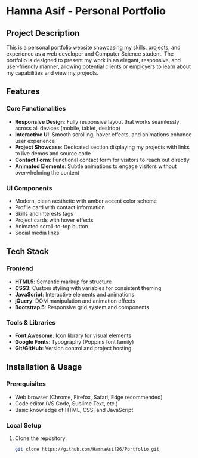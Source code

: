 # Hamna Asif - Personal Portfolio

## Project Description
This is a personal portfolio website showcasing my skills, projects, and experience as a web developer and Computer Science student. The portfolio is designed to present my work in an elegant, responsive, and user-friendly manner, allowing potential clients or employers to learn about my capabilities and view my projects.

## Features

### Core Functionalities
- **Responsive Design**: Fully responsive layout that works seamlessly across all devices (mobile, tablet, desktop)
- **Interactive UI**: Smooth scrolling, hover effects, and animations enhance user experience
- **Project Showcase**: Dedicated section displaying my projects with links to live demos and source code
- **Contact Form**: Functional contact form for visitors to reach out directly
- **Animated Elements**: Subtle animations to engage visitors without overwhelming the content

### UI Components
- Modern, clean aesthetic with amber accent color scheme
- Profile card with contact information
- Skills and interests tags
- Project cards with hover effects
- Animated scroll-to-top button
- Social media links

## Tech Stack

### Frontend
- **HTML5**: Semantic markup for structure
- **CSS3**: Custom styling with variables for consistent theming
- **JavaScript**: Interactive elements and animations
- **jQuery**: DOM manipulation and animation effects
- **Bootstrap 5**: Responsive grid system and components

### Tools & Libraries
- **Font Awesome**: Icon library for visual elements
- **Google Fonts**: Typography (Poppins font family)
- **Git/GitHub**: Version control and project hosting

## Installation & Usage

### Prerequisites
- Web browser (Chrome, Firefox, Safari, Edge recommended)
- Code editor (VS Code, Sublime Text, etc.)
- Basic knowledge of HTML, CSS, and JavaScript

### Local Setup
1. Clone the repository:
   ```bash
   git clone https://github.com/HamnaAsif26/Portfolio.git
